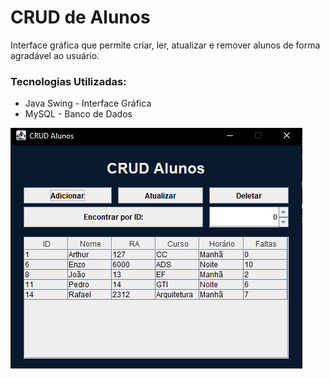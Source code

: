 # CRUD de Alunos
Interface gráfica que permite criar, ler, atualizar e remover alunos de forma agradável ao usuário.




### Tecnologias Utilizadas:
- Java Swing - Interface Gráfica
- MySQL - Banco de Dados

![print do programa](https://github.com/arthur-cristo-silva/University-CRUD/blob/main/src/com/studentscrud/prints/crudAlunos.png)

